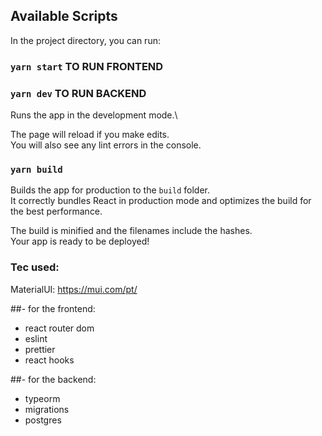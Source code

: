 ## Available Scripts

In the project directory, you can run:

### `yarn start` TO RUN FRONTEND
### `yarn dev` TO RUN BACKEND

Runs the app in the development mode.\

The page will reload if you make edits.\
You will also see any lint errors in the console.

### `yarn build`

Builds the app for production to the `build` folder.\
It correctly bundles React in production mode and optimizes the build for the best performance.

The build is minified and the filenames include the hashes.\
Your app is ready to be deployed!

### Tec used:

MaterialUI:
https://mui.com/pt/

##- for the frontend:
- react router dom
- eslint
- prettier
- react hooks

##- for the backend:
- typeorm 
- migrations
- postgres
